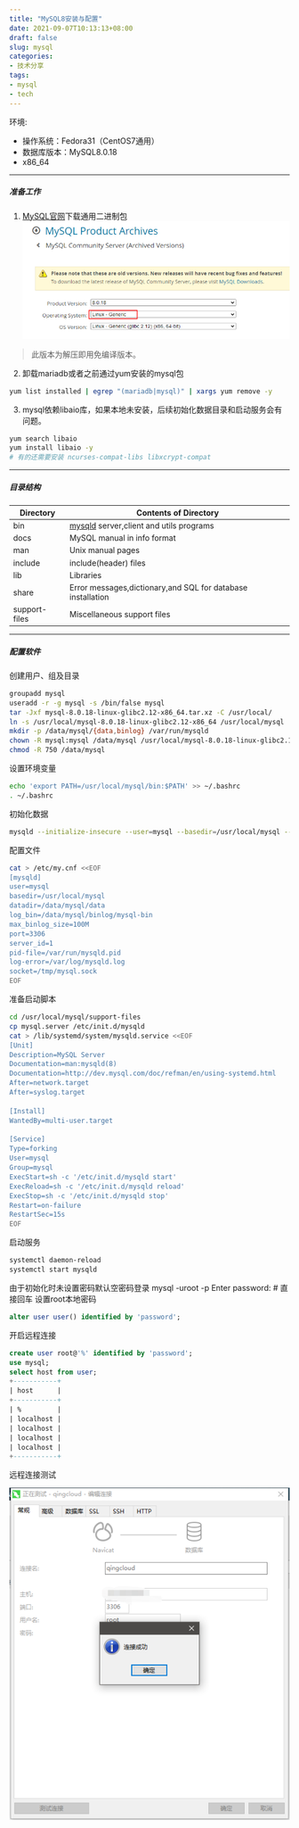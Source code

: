 ```yaml
---
title: "MySQL8安装与配置"
date: 2021-09-07T10:13:13+08:00
draft: false
slug: mysql
categories:
- 技术分享
tags:
- mysql
- tech
---
```


环境:
- 操作系统：Fedora31（CentOS7通用）
- 数据库版本：MySQL8.0.18
- x86_64
---
##### 准备工作

1. [MySQL官网](https://downloads.mysql.com/archives/community/)下载通用二进制包
![](/images/mysql-dl.png)
>此版本为解压即用免编译版本。

2. 卸载mariadb或者之前通过yum安装的mysql包
```bash
yum list installed | egrep "(mariadb|mysql)" | xargs yum remove -y
```

3. mysql依赖libaio库，如果本地未安装，后续初始化数据目录和启动服务会有问题。
```bash
yum search libaio
yum install libaio -y
# 有的还需要安装 ncurses-compat-libs libxcrypt-compat
```
---
##### 目录结构

|Directory| Contents of Directory|
|----|----|
|bin|[mysqld](https://dev.mysql.com/doc/refman/8.0/en/mysqld.html) server,client and utils programs|
|docs|MySQL manual in info format|
|man|Unix manual pages|
|include|include(header) files|
|lib|Libraries|
|share|Error messages,dictionary,and SQL for database installation|
|support-files|Miscellaneous support files|
---
##### 配置软件

创建用户、组及目录
```bash
groupadd mysql
useradd -r -g mysql -s /bin/false mysql
tar -Jxf mysql-8.0.18-linux-glibc2.12-x86_64.tar.xz -C /usr/local/
ln -s /usr/local/mysql-8.0.18-linux-glibc2.12-x86_64 /usr/local/mysql
mkdir -p /data/mysql/{data,binlog} /var/run/mysqld
chown -R mysql:mysql /data/mysql /usr/local/mysql-8.0.18-linux-glibc2.12-x86_64 /var/run/mysqld
chmod -R 750 /data/mysql
```

设置环境变量
```bash
echo 'export PATH=/usr/local/mysql/bin:$PATH' >> ~/.bashrc
. ~/.bashrc
```

初始化数据
```bash
mysqld --initialize-insecure --user=mysql --basedir=/usr/local/mysql --datadir=/data/mysql/data
```

配置文件
```bash
cat > /etc/my.cnf <<EOF
[mysqld]
user=mysql
basedir=/usr/local/mysql
datadir=/data/mysql/data
log_bin=/data/mysql/binlog/mysql-bin
max_binlog_size=100M
port=3306
server_id=1
pid-file=/var/run/mysqld.pid
log-error=/var/log/mysqld.log
socket=/tmp/mysql.sock
EOF
```
准备启动脚本
```bash
cd /usr/local/mysql/support-files
cp mysql.server /etc/init.d/mysqld
cat > /lib/systemd/system/mysqld.service <<EOF
[Unit]
Description=MySQL Server
Documentation=man:mysqld(8)
Documentation=http://dev.mysql.com/doc/refman/en/using-systemd.html
After=network.target
After=syslog.target

[Install]
WantedBy=multi-user.target

[Service]
Type=forking
User=mysql
Group=mysql
ExecStart=sh -c '/etc/init.d/mysqld start'
ExecReload=sh -c '/etc/init.d/mysqld reload'
ExecStop=sh -c '/etc/init.d/mysqld stop'
Restart=on-failure
RestartSec=15s
EOF
```
启动服务
```bash
systemctl daemon-reload
systemctl start mysqld
```
由于初始化时未设置密码默认空密码登录
mysql -uroot -p 
Enter password:  # 直接回车
设置root本地密码
```sql
alter user user() identified by 'password';
```
开启远程连接
```sql
create user root@'%' identified by 'password';
use mysql;
select host from user; 
+-----------+
| host      |
+-----------+
| %         |
| localhost |
| localhost |
| localhost |
| localhost |
+-----------+
```
远程连接测试

![](/images/nav.png)
